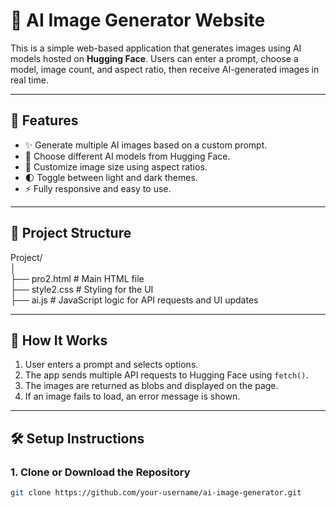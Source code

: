 # 🧠 AI Image Generator Website

This is a simple web-based application that generates images using AI models hosted on **Hugging Face**. Users can enter a prompt, choose a model, image count, and aspect ratio, then receive AI-generated images in real time.

---


## 🚀 Features

- ✨ Generate multiple AI images based on a custom prompt.
- 📸 Choose different AI models from Hugging Face.
- 📐 Customize image size using aspect ratios.
- 🌓 Toggle between light and dark themes.
- ⚡ Fully responsive and easy to use.

---

## 📁 Project Structure

Project/ <br/>
│<br/>
├── pro2.html # Main HTML file <br/>
├── style2.css # Styling for the UI <br/>
├── ai.js # JavaScript logic for API requests and UI updates <br/>


---

## 🔧 How It Works

1. User enters a prompt and selects options.
2. The app sends multiple API requests to Hugging Face using `fetch()`.
3. The images are returned as blobs and displayed on the page.
4. If an image fails to load, an error message is shown.

---

## 🛠️ Setup Instructions

### 1. Clone or Download the Repository
```bash
git clone https://github.com/your-username/ai-image-generator.git
